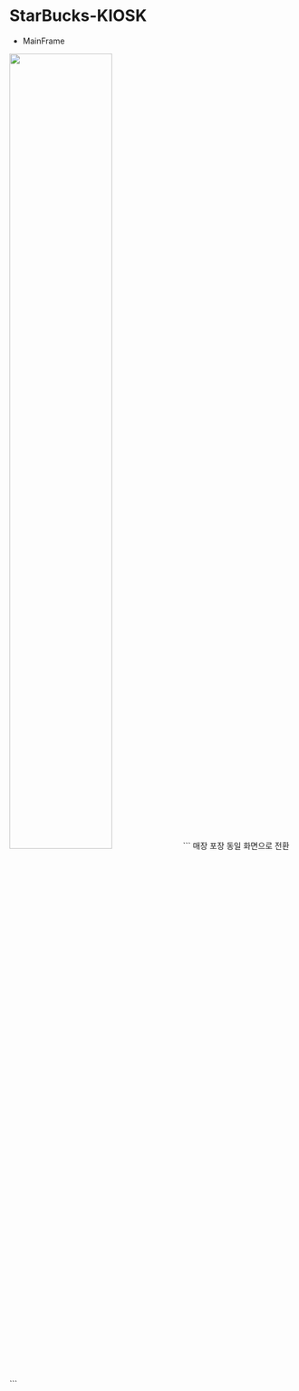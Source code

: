 # StarBucks-KIOSK

- MainFrame
<img src="https://github.com/Haneull-Kim/StarBucks-KIOSK/assets/143999813/760af73b-3f8b-4a20-9e39-0e85eb790c22" width="60%" height="60%">
```
매장 포장 동일 화면으로 전환
```

